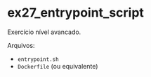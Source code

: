 # ex27_entrypoint_script

Exercício nível avancado.

Arquivos:
- `entrypoint.sh`
- `Dockerfile` (ou equivalente)


